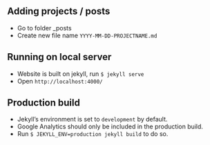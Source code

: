## Adding projects / posts

- Go to folder _posts
- Create new file name `YYYY-MM-DD-PROJECTNAME.md`

## Running on local server
- Website is built on jekyll, run `$ jekyll serve`
- Open `http://localhost:4000/`

## Production build
- Jekyll’s environment is set to `development` by default.
- Google Analytics should only be included in the production build.
- Run `$ JEKYLL_ENV=production jekyll build` to do so.
